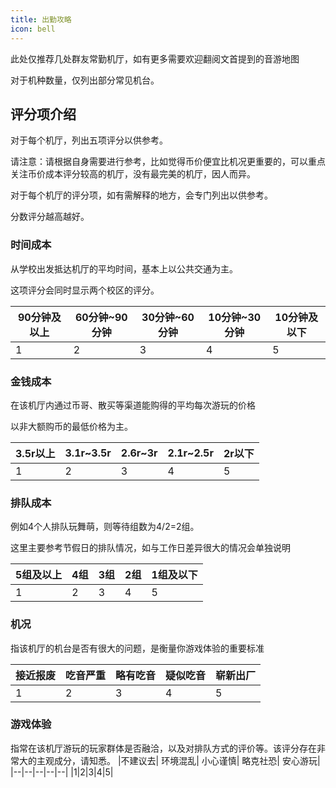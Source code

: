 ```yaml
---
title: 出勤攻略
icon: bell
---
```



此处仅推荐几处群友常勤机厅，如有更多需要欢迎翻阅文首提到的音游地图

对于机种数量，仅列出部分常见机台。

## 评分项介绍

对于每个机厅，列出五项评分以供参考。

请注意：请根据自身需要进行参考，比如觉得币价便宜比机况更重要的，可以重点关注币价成本评分较高的机厅，没有最完美的机厅，因人而异。

对于每个机厅的评分项，如有需解释的地方，会专门列出以供参考。

分数评分越高越好。

### 时间成本

从学校出发抵达机厅的平均时间，基本上以公共交通为主。

这项评分会同时显示两个校区的评分。

| 90分钟及以上 | 60分钟\~90分钟 | 30分钟\~60分钟 | 10分钟\~30分钟| 10分钟及以下 |
|--|--|--|--|--|
|1|2|3|4|5|

### 金钱成本

在该机厅内通过币哥、散买等渠道能购得的平均每次游玩的价格

以非大额购币的最低价格为主。


|3.5r以上	|3.1r~3.5r	|2.6r~3r|	2.1r~2.5r	|2r以下|
|--|--|--|--|--|
|1|2|3|4|5|

### 排队成本

例如4个人排队玩舞萌，则等待组数为4/2=2组。

这里主要参考节假日的排队情况，如与工作日差异很大的情况会单独说明

|5组及以上	|4组	|3组	|2组|	1组及以下|
|--|--|--|--|--|
|1|2|3|4|5|

### 机况

指该机厅的机台是否有很大的问题，是衡量你游戏体验的重要标准



|接近报废|	吃音严重|	略有吃音|	疑似吃音|	崭新出厂 |
|--|--|--|--|--|
|1|2|3|4|5|

### 游戏体验

指常在该机厅游玩的玩家群体是否融洽，以及对排队方式的评价等。该评分存在非常大的主观成分，请知悉。
|不建议去|	环境混乱|	小心谨慎|	略克社恐|	安心游玩|
|--|--|--|--|--|
|1|2|3|4|5|

<Catalog></Catalog>

